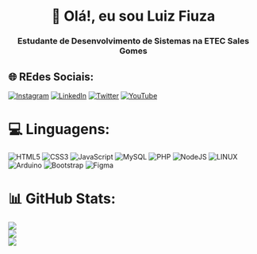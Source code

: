 <h1 align="center">👋 Olá!, eu sou Luiz Fiuza</h1>
<h3 align="center">Estudante de Desenvolvimento de Sistemas na ETEC Sales Gomes</h3>


## 🌐 REdes Sociais:
[![Instagram](https://img.shields.io/badge/Instagram-%23E4405F.svg?logo=Instagram&logoColor=white)](https://instagram.com/luizfiuza__) [![LinkedIn](https://img.shields.io/badge/LinkedIn-%230077B5.svg?logo=linkedin&logoColor=white)](https://linkedin.com/in/luiz-fiuza06) [![Twitter](https://img.shields.io/badge/Twitter-%231DA1F2.svg?logo=Twitter&logoColor=white)](https://twitter.com/nomloki_cs) [![YouTube](https://img.shields.io/badge/YouTube-%23FF0000.svg?logo=YouTube&logoColor=white)](https://youtube.com/@@nomloki_cs) 

# 💻 Linguagens:
 ![HTML5](https://img.shields.io/badge/html5-%23E34F26.svg?style=for-the-badge&logo=html5&logoColor=white) ![CSS3](https://img.shields.io/badge/css3-%231572B6.svg?style=for-the-badge&logo=css3&logoColor=white) ![JavaScript](https://img.shields.io/badge/javascript-%23323330.svg?style=for-the-badge&logo=javascript&logoColor=%23F7DF1E) ![MySQL](https://img.shields.io/badge/mysql-%2300f.svg?style=for-the-badge&logo=mysql&logoColor=white) ![PHP](https://img.shields.io/badge/php-%23777BB4.svg?style=for-the-badge&logo=php&logoColor=white) ![NodeJS](https://img.shields.io/badge/node.js-6DA55F?style=for-the-badge&logo=node.js&logoColor=white) ![LINUX](https://img.shields.io/badge/Linux-FCC624?style=for-the-badge&logo=linux&logoColor=black)![Arduino](https://img.shields.io/badge/-Arduino-00979D?style=for-the-badge&logo=Arduino&logoColor=white) ![Bootstrap](https://img.shields.io/badge/bootstrap-%23563D7C.svg?style=for-the-badge&logo=bootstrap&logoColor=white) ![Figma](https://img.shields.io/badge/figma-%23F24E1E.svg?style=for-the-badge&logo=figma&logoColor=white)
# 📊 GitHub Stats:
![](https://github-readme-stats.vercel.app/api?username=nomloki&theme=swift&hide_border=true&include_all_commits=true&count_private=true)<br/>
![](https://github-readme-streak-stats.herokuapp.com/?user=nomloki&theme=swift&hide_border=true)<br/>
![](https://github-readme-stats.vercel.app/api/top-langs/?username=nomloki&theme=swift&hide_border=true&include_all_commits=true&count_private=true&layout=compact)

<!-- Proudly created with GPRM ( https://gprm.itsvg.in ) -->
